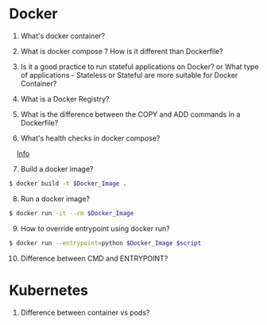 # Docker

1. What's docker container?

2. What is docker compose ? How is it different than Dockerfile?

3. Is it a good practice to run stateful applications on Docker? or What type of applications - Stateless or Stateful are more suitable for Docker Container?

4. What is a Docker Registry?

5. What is the difference between the COPY and ADD commands in a Dockerfile?

6. What's health checks in docker compose?

&nbsp;&nbsp;&nbsp;&nbsp;[Info](https://howchoo.com/g/zwjhogrkywe/how-to-add-a-health-check-to-your-docker-container)

7. Build a docker image?

```bash
$ docker build -t $Docker_Image .
```

8. Run a docker image?

```bash
$ docker run -it --rm $Docker_Image
```

9. How to override entrypoint using docker run?

```bash
$ docker run --entrypoint=python $Docker_Image $script
 ```
 
10. Difference between CMD and ENTRYPOINT?


# Kubernetes

1. Difference between container vs pods?
